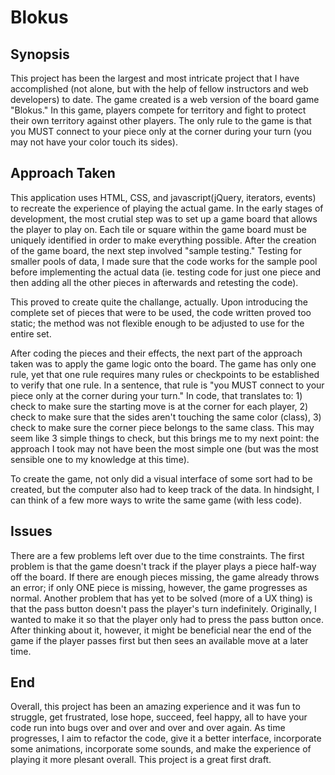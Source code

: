 # Blokus

## Synopsis 

This project has been the largest and most intricate project that I have accomplished (not alone, but with the help of fellow instructors and web developers) to date.  The game created is a web version of the board game "Blokus."  In this game, players compete for territory and fight to protect their own territory against other players.  The only rule to the game is that you MUST connect to your piece only at the corner during your turn (you may not have your color touch its sides).  


## Approach Taken
This application uses HTML, CSS, and javascript(jQuery, iterators, events) to recreate the experience of playing the actual game.  In the early stages of development, the most crutial step was to set up a game board that allows the player to play on.  Each tile or square within the game board must be uniquely identified in order to make everything possible.  After the creation of the game board, the next step involved "sample testing."  Testing for smaller pools of data, I made sure that the code works for the sample pool before implementing the actual data (ie. testing code for just one piece and then adding all the other pieces in afterwards and retesting the code).  

This proved to create quite the challange, actually.  Upon introducing the complete set of pieces that were to be used, the code written proved too static; the method was not flexible enough to be adjusted to use for the entire set. 

After coding the pieces and their effects, the next part of the approach taken was to apply the game logic onto the board.  The game has only one rule, yet that one rule requires many rules or checkpoints to be established to verify that one rule. 
In a sentence, that rule is "you MUST connect to your piece only at the corner during your turn."  In code, that translates to: 1) check to make sure the starting move is at the corner for each player, 2) check to make sure that the sides aren't touching the same color (class), 3) check to make sure the corner piece belongs to the same class.  This may seem like 3 simple things to check, but this brings me to my next point: the approach I took may not have been the most simple one (but was the most sensible one to my knowledge at this time).

To create the game, not only did a visual interface of some sort had to be created, but the computer also had to keep track of the data. In hindsight, I can think of a few more ways to write the same game (with less code).

## Issues 

There are a few problems left over due to the time constraints.  The first problem is that the game doesn't track if the player plays a piece half-way off the board.  If there are enough pieces missing, the game already throws an error; if only ONE piece is missing, however, the game progresses as normal.  Another problem that has yet to be solved (more of a UX thing) is that the pass button doesn't pass the player's turn indefinitely.  Originally, I wanted to make it so that the player only had to press the pass button once.  After thinking about it, however, it might be beneficial near the end of the game if the player passes first but then sees an available move at a later time.

## End

Overall, this project has been an amazing experience and it was fun to struggle, get frustrated, lose hope, succeed, feel happy, all to have your code run into bugs over and over and over and over again.  As time progresses, I aim to refactor the code, give it a better interface, incorporate some animations, incorporate some sounds, and make the experience of playing it more plesant overall.  This project is a great first draft.